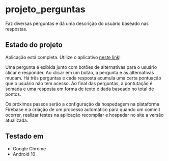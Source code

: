 # projeto_perguntas

Faz diversas perguntas e dá uma descrição do usuário baseado nas respostas.

## Estado do projeto

Aplicação está completa. 
Utilize o aplicativo [neste link](https://projetoperguntas.web.app)!

Uma pergunta é exibida junto com botões de alternativas para o usuário clicar
e responder. Ao clicar em um botão, a pergunta e as alternativas mudam.
Há três perguntas e cada resposta acumula uma certa pontuação que o usuário 
não tem acesso. Ao final das perguntas, a pontutação é somada e uma resposta
em forma de texto é dada baseado no total de pontos.

Os próximos passos serão a configuração da hospedagem na plataforma Firebase
e a criação de um processo automático para quando um commit ocorrer, realizar 
testes na aplicação recompilar e hospedar no site a versão atualizada.

## Testado em

- Google Chrome
- Android 10